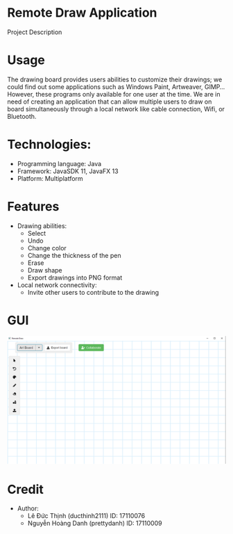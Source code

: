 # Remote Draw Application
Project Description
# Usage
The drawing board provides users abilities to customize their drawings; we could find out some applications such as Windows Paint, Artweaver, GIMP… However, these programs only available for one user at the time. 
We are in need of creating an application that can allow multiple users to draw on board simultaneously through a local network like cable connection, Wifi, or Bluetooth.
# Technologies:
 - Programming language: Java
 - Framework: JavaSDK 11, JavaFX 13
 - Platform: Multiplatform
# Features
- Drawing abilities:
  + Select
  + Undo
  + Change color
  + Change the thickness of the pen
  + Erase
  + Draw shape
  + Export drawings into PNG format
- Local network connectivity:
  + Invite other users to contribute to the drawing
# GUI
  ![alt text](src/main/resources/images/GUI.PNG)
# Credit
  - Author: 
    + Lê Đức Thịnh (ducthinh2111) ID: 17110076
    + Nguyễn Hoàng Danh (prettydanh) ID: 17110009
